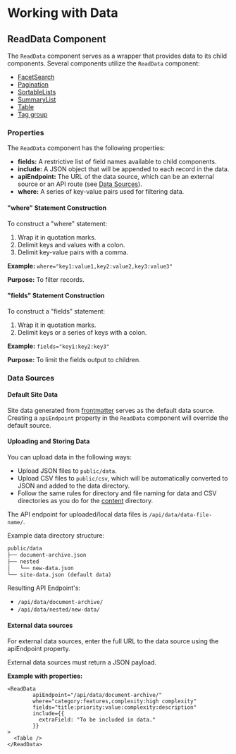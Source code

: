 # Working with Data

## ReadData Component

The `ReadData` component serves as a wrapper that provides data to its child components. Several 
components utilize the `ReadData` component:

- [FacetSearch](3_Components.md#facetted-search)
- [Pagination](3_Components.md#pagination)
- [SortableLists](3_Components.md#sortable-list)
- [SummaryList](3_Components.md#summarylist)
- [Table](3_Components.md#table)
- [Tag group](3_Components.md#tag-component)

### Properties

The `ReadData` component has the following properties:

- **fields:** A restrictive list of field names available to child components.
- **include:** A JSON object that will be appended to each record in the data.
- **apiEndpoint:** The URL of the data source, which can be an external source or an API route (see 
  [Data Sources](#data-sources)).
- **where:** A series of key-value pairs used for filtering data.

#### "where" Statement Construction

To construct a "where" statement:

1. Wrap it in quotation marks.
2. Delimit keys and values with a colon.
3. Delimit key-value pairs with a comma.

**Example:** `where="key1:value1,key2:value2,key3:value3"`

**Purpose:** To filter records.

#### "fields" Statement Construction

To construct a "fields" statement:

1. Wrap it in quotation marks.
2. Delimit keys or a series of keys with a colon.

**Example:** `fields="key1:key2:key3"`

**Purpose:** To limit the fields output to children.

### Data Sources

#### Default Site Data

Site data generated from [frontmatter](2_Content.md#frontmatter) serves as the default data 
source. Creating a `apiEndpoint` property in the `ReadData` component will override the default 
source.

#### Uploading and Storing Data

You can upload data in the following ways:

- Upload JSON files to `public/data`.
- Upload CSV files to `public/csv`, which will be automatically converted to JSON and added to the data directory.
- Follow the same rules for directory and file naming for data and CSV directories as you do for the [content](2_Content.md#file-and-directory-naming) directory.

The API endpoint for uploaded/local data files is `/api/data/data-file-name/`.

Example data directory structure:

```md
public/data
├── document-archive.json
├── nested
│   └── new-data.json
└── site-data.json (default data)
```
Resulting API Endpoint's:
- `/api/data/document-archive/`
- `/api/data/nested/new-data/`

#### External data sources
For external data sources, enter the full URL to the data source using the apiEndpoint 
property.

External data sources must return a JSON payload.

**Example with properties:**
```mdxjs
<ReadData 
        apiEndpoint="/api/data/document-archive/" 
        where="category:features,complexity:high complexity" 
        fields="title:priority:value:complexity:description"
        include={{
          extraField: "To be included in data."
        }}
>
  <Table />
</ReadData>
```
